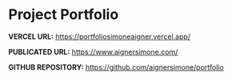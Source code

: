 
# Project Portfolio

<b>VERCEL URL:</b> https://portfoliosimoneaigner.vercel.app/ 

<b>PUBLICATED URL:</b> https://www.aignersimone.com/

<b>GITHUB REPOSITORY:</b> https://github.com/aignersimone/portfolio




[//]: # (# Storyblok quick starter project)

[//]: # ()
[//]: # (Welcome to this sample project for Nuxt!)

[//]: # (This project serves as a quick starter for integrating Storyblok, a headless CMS, into your web development projects.)

[//]: # ()
[//]: # (For starting, you can access to the `portfolio` folder.)

[//]: # (In the folder you have some files like:)

[//]: # ()
[//]: # (- `nuxt.config.js`: the configuration with Storyblok API;)

[//]: # (- `pages/index.vue`: the initialization of the Storyblok Bridge.)

